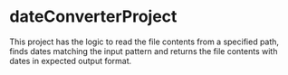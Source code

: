 # dateConverterProject
This project has the logic to read the file contents from a specified path, finds dates matching the input pattern and returns the file contents with dates in expected output format.
